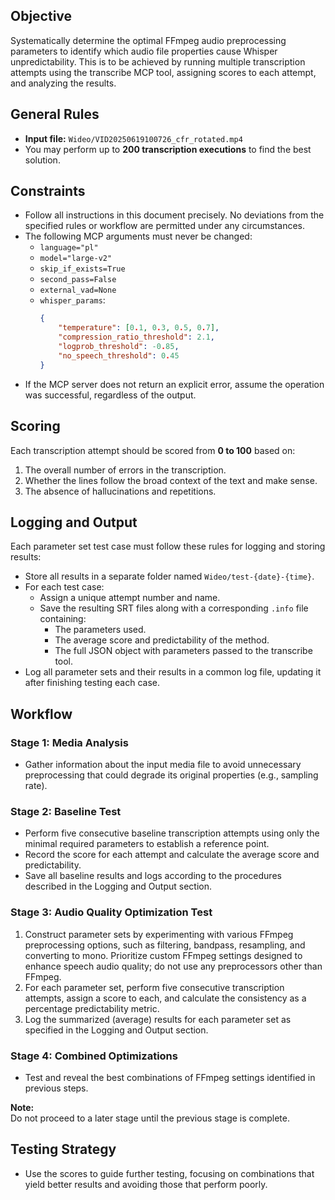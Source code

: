
## Objective

Systematically determine the optimal FFmpeg audio preprocessing parameters to identify which audio file properties cause Whisper unpredictability. This is to be achieved by running multiple transcription attempts using the transcribe MCP tool, assigning scores to each attempt, and analyzing the results.

## General Rules

- **Input file:** `Wideo/VID20250619100726_cfr_rotated.mp4`
- You may perform up to **200 transcription executions** to find the best solution.

## Constraints

- Follow all instructions in this document precisely. No deviations from the specified rules or workflow are permitted under any circumstances.
- The following MCP arguments must never be changed:
    - `language="pl"`
    - `model="large-v2"`
    - `skip_if_exists=True`
    - `second_pass=False`
    - `external_vad=None`
    - `whisper_params`:
        ```json
        {
            "temperature": [0.1, 0.3, 0.5, 0.7],
            "compression_ratio_threshold": 2.1,
            "logprob_threshold": -0.85,
            "no_speech_threshold": 0.45
        }
        ```
- If the MCP server does not return an explicit error, assume the operation was successful, regardless of the output.

## Scoring

Each transcription attempt should be scored from **0 to 100** based on:

1. The overall number of errors in the transcription.
2. Whether the lines follow the broad context of the text and make sense.
3. The absence of hallucinations and repetitions.

## Logging and Output

Each parameter set test case must follow these rules for logging and storing results:

- Store all results in a separate folder named `Wideo/test-{date}-{time}`.
- For each test case:
    - Assign a unique attempt number and name.
    - Save the resulting SRT files along with a corresponding `.info` file containing:
        - The parameters used.
        - The average score and predictability of the method.
        - The full JSON object with parameters passed to the transcribe tool.
- Log all parameter sets and their results in a common log file, updating it after finishing testing each case.

## Workflow

### Stage 1: Media Analysis

- Gather information about the input media file to avoid unnecessary preprocessing that could degrade its original properties (e.g., sampling rate).

### Stage 2: Baseline Test

- Perform five consecutive baseline transcription attempts using only the minimal required parameters to establish a reference point.
- Record the score for each attempt and calculate the average score and predictability.
- Save all baseline results and logs according to the procedures described in the Logging and Output section.

### Stage 3: Audio Quality Optimization Test

1. Construct parameter sets by experimenting with various FFmpeg preprocessing options, such as filtering, bandpass, resampling, and converting to mono. Prioritize custom FFmpeg settings designed to enhance speech audio quality; do not use any preprocessors other than FFmpeg.
2. For each parameter set, perform five consecutive transcription attempts, assign a score to each, and calculate the consistency as a percentage predictability metric.
3. Log the summarized (average) results for each parameter set as specified in the Logging and Output section.

### Stage 4: Combined Optimizations

- Test and reveal the best combinations of FFmpeg settings identified in previous steps.

**Note:**  
Do not proceed to a later stage until the previous stage is complete.

## Testing Strategy

- Use the scores to guide further testing, focusing on combinations that yield better results and avoiding those that perform poorly.

